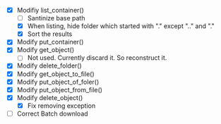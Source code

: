 - [x] Modifiy list_container()
    - [ ] Santinize base path
    - [x] When listing, hide folder which started with "." except ".." and "."
    - [x] Sort the results 
- [x] Modify put_container()
- [x] Modify get_object()
    - [ ] Not used. Currently discard it. So reconstruct it.
- [x] Modify delete_folder()
- [x] Modify get_object_to_file()
- [x] Modify put_object_of_foler()
- [x] Modify put_object_from_file()
- [x] Modify delete_object()
    - [x] Fix removing exception
- [ ] Correct Batch download
